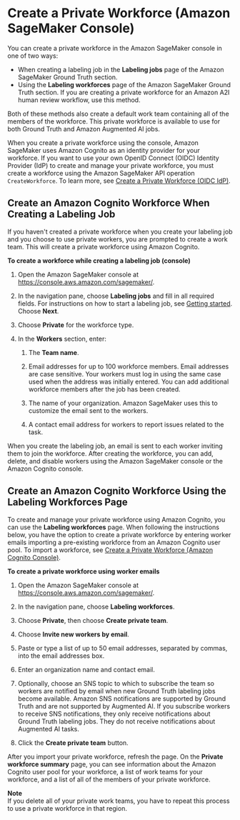 # Create a Private Workforce \(Amazon SageMaker Console\)<a name="sms-workforce-create-private-console"></a>

 You can create a private workforce in the Amazon SageMaker console in one of two ways:
+ When creating a labeling job in the **Labeling jobs** page of the Amazon SageMaker Ground Truth section\.
+ Using the **Labeling workforces** page of the Amazon SageMaker Ground Truth section\. If you are creating a private workforce for an Amazon A2I human review workflow, use this method\.

Both of these methods also create a default work team containing all of the members of the workforce\. This private workforce is available to use for both Ground Truth and Amazon Augmented AI jobs\. 

When you create a private workforce using the console, Amazon SageMaker uses Amazon Cognito as an identity provider for your workforce\. If you want to use your own OpenID Connect \(OIDC\) Identity Provider \(IdP\) to create and manage your private workforce, you must create a workforce using the Amazon SageMaker API operation `CreateWorkforce`\. To learn more, see [Create a Private Workforce \(OIDC IdP\)](sms-workforce-create-private-oidc.md)\. 

## Create an Amazon Cognito Workforce When Creating a Labeling Job<a name="create-workforce-labeling-job"></a>

If you haven't created a private workforce when you create your labeling job and you choose to use private workers, you are prompted to create a work team\. This will create a private workforce using Amazon Cognito\.

**To create a workforce while creating a labeling job \(console\)**

1.  Open the Amazon SageMaker console at [https://console\.aws\.amazon\.com/sagemaker/](https://console.aws.amazon.com/sagemaker/)\.

1. In the navigation pane, choose **Labeling jobs** and fill in all required fields\. For instructions on how to start a labeling job, see [Getting started](sms-getting-started.md)\. Choose **Next**\.

1. Choose **Private** for the workforce type\. 

1. In the **Workers** section, enter:

   1. The **Team name**\. 

   1. Email addresses for up to 100 workforce members\. Email addresses are case sensitive\. Your workers must log in using the same case used when the address was initially entered\. You can add additional workforce members after the job has been created\. 

   1. The name of your organization\. Amazon SageMaker uses this to customize the email sent to the workers\.

   1. A contact email address for workers to report issues related to the task\.

When you create the labeling job, an email is sent to each worker inviting them to join the workforce\. After creating the workforce, you can add, delete, and disable workers using the Amazon SageMaker console or the Amazon Cognito console\. 

## Create an Amazon Cognito Workforce Using the Labeling Workforces Page<a name="create-workforce-sm-console"></a>

To create and manage your private workforce using Amazon Cognito, you can use the **Labeling workforces** page\. When following the instructions below, you have the option to create a private workforce by entering worker emails importing a pre\-existing workforce from an Amazon Cognito user pool\. To import a workforce, see [Create a Private Workforce \(Amazon Cognito Console\)](sms-workforce-create-private-cognito.md)\.

**To create a private workforce using worker emails**

1. Open the Amazon SageMaker console at [https://console\.aws\.amazon\.com/sagemaker/](https://console.aws.amazon.com/sagemaker/)\. 

1. In the navigation pane, choose **Labeling workforces**\. 

1. Choose **Private**, then choose **Create private team**\. 

1. Choose **Invite new workers by email**\.

1. Paste or type a list of up to 50 email addresses, separated by commas, into the email addresses box\. 

1. Enter an organization name and contact email\. 

1. Optionally, choose an SNS topic to which to subscribe the team so workers are notified by email when new Ground Truth labeling jobs become available\. Amazon SNS notifications are supported by Ground Truth and are not supported by Augmented AI\. If you subscribe workers to receive SNS notifications, they only receive notifications about Ground Truth labeling jobs\. They do not receive notifications about Augmented AI tasks\. 

1.  Click the **Create private team** button\. 

After you import your private workforce, refresh the page\. On the **Private workforce summary** page, you can see information about the Amazon Cognito user pool for your workforce, a list of work teams for your workforce, and a list of all of the members of your private workforce\. 

**Note**  
If you delete all of your private work teams, you have to repeat this process to use a private workforce in that region\. 